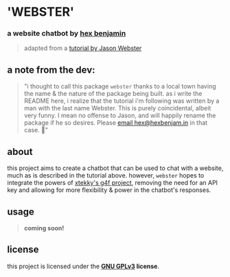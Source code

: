 # 'WEBSTER'
### a website chatbot by [hex benjamin](https://hexbenjam.in)

> adapted from a [tutorial by Jason Webster](https://jasonwebster.dev/blog/chatting-to-a-website-with-langchain-openai-and-chromadb)

## a note from the dev:
> "i thought to call this package `webster` thanks to a local town having the name & the nature of the package being built. as i write the README here, i realize that the tutorial i'm following was written by a man with the last name Webster. This is purely coincidental, albeit very funny. I mean no offense to Jason, and will happily rename the package if he so desires. Please [email hex@hexbenjam.in](mailto:hex@hexbenjam.in) in that case. 🫡"

## about
this project aims to create a chatbot that can be used to chat with a website, much as is described in the tutorial above. however, `webster` hopes to integrate the powers of [xtekky's g4f project](https://github.com/xtekky/gpt4free), removing the need for an API key and allowing for more flexibility & power in the chatbot's responses.

## usage
> **coming soon!**

## license
this project is licensed under the **[GNU GPLv3](https://github.com/hexbenjamin/webster/blob/master/LICENSE) license**.
